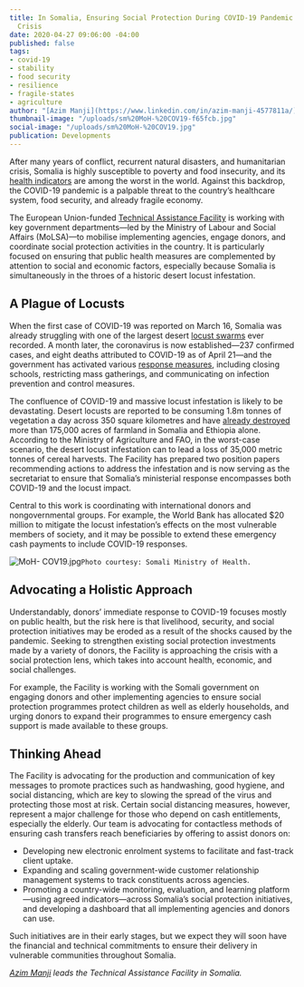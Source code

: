 ```yaml
---
title: In Somalia, Ensuring Social Protection During COVID-19 Pandemic and Food Security
  Crisis
date: 2020-04-27 09:06:00 -04:00
published: false
tags:
- covid-19
- stability
- food security
- resilience
- fragile-states
- agriculture
author: "[Azim Manji](https://www.linkedin.com/in/azim-manji-4577811a/)"
thumbnail-image: "/uploads/sm%20MoH-%20COV19-f65fcb.jpg"
social-image: "/uploads/sm%20MoH-%20COV19.jpg"
publication: Developments
---
```


After many years of conflict, recurrent natural disasters, and humanitarian crisis, Somalia is highly susceptible to poverty and food insecurity, and its [health indicators](https://www.who.int/hac/donorinfo/somalia.pdf) are among the worst in the world. Against this backdrop, the COVID-19 pandemic is a palpable threat to the country’s healthcare system, food security, and already fragile economy.

The European Union-funded [Technical Assistance Facility](https://www.dai.com/our-work/projects/somalia-technical-assistance-facility) is working with key government departments—led by the Ministry of Labour and Social Affairs (MoLSA)—to mobilise implementing agencies, engage donors, and coordinate social protection activities in the country. It is particularly focused on ensuring that public health measures are complemented by attention to social and economic factors, especially because Somalia is simultaneously in the throes of a historic desert locust infestation.





## A Plague of Locusts

When the first case of COVID-19 was reported on March 16, Somalia was already struggling with one of the largest desert [locust swarms](https://www.bbc.com/news/world-africa-51348517) ever recorded. A month later, the coronavirus is now established—237 confirmed cases, and eight deaths attributed to COVID-19 as of April 21—and the government has activated various [response measures](https://www.africa-newsroom.com/press/coronavirus-somalia-international-organization-for-migration-iom-somalia-preparedness-and-response-plan-covid19-april-2020), including closing schools, restricting mass gatherings, and communicating on infection prevention and control measures. 

The confluence of COVID-19 and massive locust infestation is likely to be devastating. Desert locusts are reported to be consuming 1.8m tonnes of vegetation a day across 350 square kilometres and have [already destroyed](https://reliefweb.int/report/somalia/six-things-you-didn-t-know-about-desert-locusts) more than 175,000 acres of farmland in Somalia and Ethiopia alone. According to the Ministry of Agriculture and FAO, in the worst-case scenario, the desert locust infestation can  to lead a loss of 35,000 metric tonnes of cereal harvests. The Facility has prepared two position papers recommending actions to address the infestation and is now serving as the secretariat to ensure that Somalia’s ministerial response encompasses both COVID-19 and the locust impact. 

Central to this work is coordinating with international donors and nongovernmental groups. For example, the World Bank has allocated $20 million to mitigate the locust infestation’s effects on the most vulnerable members of society, and it may be possible to extend these emergency cash payments to include COVID-19 responses. 

![MoH- COV19.jpg](/uploads/MoH-%20COV19.jpg)`Photo courtesy: Somali Ministry of Health.`

## Advocating a Holistic Approach

Understandably, donors’ immediate response to COVID-19 focuses mostly on public health, but the risk here is that livelihood, security, and social protection initiatives may be eroded as a result of the shocks caused by the pandemic. Seeking to strengthen existing social protection investments made by a variety of donors, the Facility is approaching the crisis with a social protection lens, which takes into account health, economic, and social challenges.

For example, the Facility is working with the Somali government on engaging donors and other implementing agencies to ensure social protection programmes protect children as well as elderly households, and urging donors to expand their programmes to ensure emergency cash support is made available to these groups. 

## Thinking Ahead

The Facility is advocating for the production and communication of key messages to promote practices such as handwashing, good hygiene, and social distancing, which are key to slowing the spread of the virus and protecting those most at risk. Certain social distancing measures, however, represent a major challenge for those who depend on cash entitlements, especially the elderly. Our team is advocating for contactless methods of ensuring cash transfers reach beneficiaries by offering to assist donors on:

* Developing new electronic enrolment systems to facilitate and fast-track client uptake.
* Expanding and scaling government-wide customer relationship management systems to track constituents across agencies.
* Promoting a country-wide monitoring, evaluation, and learning platform—using agreed indicators—across Somalia’s social protection initiatives, and developing a dashboard that all implementing agencies and donors can use.

Such initiatives are in their early stages, but we expect they will soon have the financial and technical commitments to ensure their delivery in vulnerable communities throughout Somalia.

*[Azim Manji](https://www.linkedin.com/in/azim-manji-4577811a/) leads the Technical Assistance Facility in Somalia.*